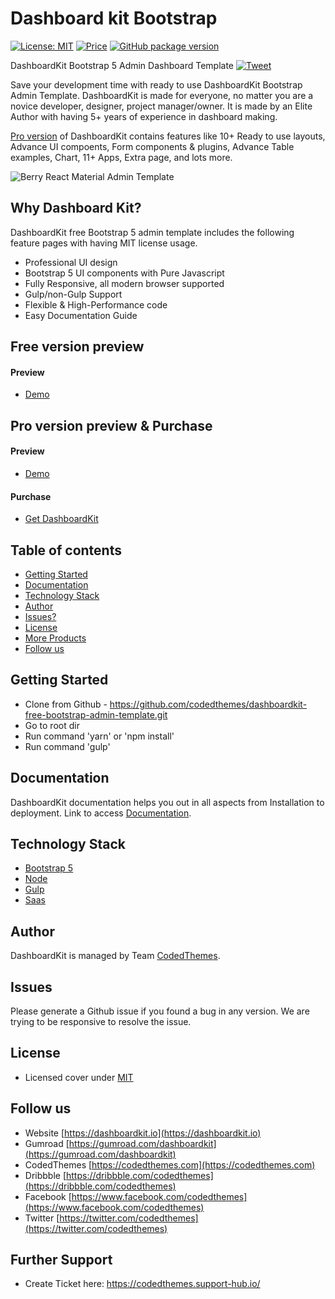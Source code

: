 # Dashboard kit Bootstrap

[![License: MIT](https://img.shields.io/badge/License-MIT-yellow.svg)](https://opensource.org/licenses/MIT)
[![Price](https://img.shields.io/badge/price-FREE-0098f7.svg)](https://github.com/codedthemes/dashboardkit-free-bootstrap-admin-template/blob/main/LICENSE)
[![GitHub package version](https://img.shields.io/github/package-json/v/codedthemes/dashboardkit-free-bootstrap-admin-template)](https://github.com/codedthemes/dashboardkit-free-bootstrap-admin-template/)

DashboardKit Bootstrap 5 Admin Dashboard Template [![Tweet](https://img.shields.io/twitter/url/http/shields.io.svg?style=social)](https://twitter.com/intent/tweet?text=Get%20DashboardKit%20Bootstrap%205%20Admin%20Template&url=https://dashboardkit.io&via=codedthemes&hashtags=bootstrap,webdev,developers)

Save your development time with ready to use DashboardKit Bootstrap Admin Template. DashboardKit is made for everyone, no matter you are a novice developer, designer, project manager/owner. It is made by an Elite Author with having 5+ years of experience in dashboard making.

[Pro version](https://dashboardkit.io) of DashboardKit contains features like 10+ Ready to use layouts, Advance UI compoents, Form components & plugins, Advance Table examples, Chart, 11+ Apps, Extra page, and lots more.

![Berry React Material Admin Template](https://dashboardkit.io/adv-banner/git-main.gif)

## Why Dashboard Kit?

DashboardKit free Bootstrap 5 admin template includes the following feature pages with having MIT license usage.

- Professional UI design
- Bootstrap 5 UI components with Pure Javascript
- Fully Responsive, all modern browser supported
- Gulp/non-Gulp Support
- Flexible & High-Performance code
- Easy Documentation Guide

## Free version preview

#### Preview

- [Demo](https://dashboardkit.io/free-dashboardkit/index.html)

## Pro version preview & Purchase

#### Preview

- [Demo](https://dashboardkit.io/bootstrap/navigation/index.html)

#### Purchase

- [Get DashboardKit](https://dashboardkit.io/product/dashboardkit-vanillajs-bootstrap-5-admin-dashboard/)

## Table of contents

- [Getting Started](#getting-started)
- [Documentation](#documentation)
- [Technology Stack](#technology-stack)
- [Author](#author)
- [Issues?](#issues)
- [License](#license)
- [More Products](#more-free-react-material-admin-templates)
- [Follow us](#follow-us)

## Getting Started

- Clone from Github - https://github.com/codedthemes/dashboardkit-free-bootstrap-admin-template.git
- Go to root dir
- Run command 'yarn' or 'npm install'
- Run command 'gulp'

## Documentation

DashboardKit documentation helps you out in all aspects from Installation to deployment. Link to access [Documentation](https://dashboardkit.io/bootstrap/docs/).

## Technology Stack

- [Bootstrap 5](https://getbootstrap.com/)
- [Node](https://nodejs.org/)
- [Gulp](https://gulpjs.com/)
- [Saas](https://sass-lang.com/)

## Author

DashboardKit is managed by Team [CodedThemes](https://codedthemes.com).

## Issues

Please generate a Github issue if you found a bug in any version. We are trying to be responsive to resolve the issue.

## License

- Licensed cover under [MIT](https://github.com/codedthemes/dashboardkit-free-bootstrap-admin-template/blob/main/LICENSE)

## Follow us

- Website [https://dashboardkit.io](https://dashboardkit.io)
- Gumroad [https://gumroad.com/dashboardkit](https://gumroad.com/dashboardkit)
- CodedThemes [https://codedthemes.com](https://codedthemes.com)
- Dribbble [https://dribbble.com/codedthemes](https://dribbble.com/codedthemes)
- Facebook [https://www.facebook.com/codedthemes](https://www.facebook.com/codedthemes)
- Twitter [https://twitter.com/codedthemes](https://twitter.com/codedthemes)

## Further Support

- Create Ticket here: https://codedthemes.support-hub.io/
